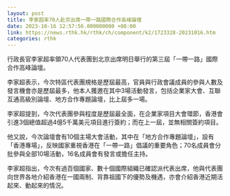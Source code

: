 ```yaml
---
layout: post
title: 李家超率70人赴京出席一帶一路國際合作高峰論壇
date: 2023-10-16 12:57:56.000000000 +08:00
link: https://news.rthk.hk/rthk/ch/component/k2/1723328-20231016.htm
categories: rthk
---
```


行政長官李家超率領70人代表團到北京出席明日舉行的第三屆「一帶一路」國際合作高峰論壇。

李家超表示，今次特區代表團規格是歷屆最高，官員與行政會議成員的參與人數及發言機會亦是歷屆最多，他本人獲邀在其中3場活動發言，包括企業家大會、互聯互通高級別論壇、地方合作專題論壇，比上屆多一場。

李家超提到，今次代表團參與程度是歷屆最全面，在企業家項目大會環節，香港會引進3個總值超過4億5千萬美元項目進行簽約；而在上一屆，並無相關簽約項目。

他又說，今次論壇會有10個主場大會活動，其中在「地方合作專題論壇」，設有「香港專場」，反映國家重視香港在「一帶一路」倡議的重要角色；70名成員會分批參與全部10場活動，16名成員會有發言或擔任主持。

李家超指出，今次有過百個國家、數十個國際組織已確認派代表出席，他與代表團向世界各地介紹香港在一國兩制、背靠祖國下的優勢及機遇，亦會介紹香港近期活起來、動起來的情況。
